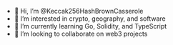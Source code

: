 - 👋 Hi, I’m @Keccak256HashBrownCasserole
- 👀 I’m interested in crypto, geography, and software
- 🌱 I’m currently learning Go, Solidity, and TypeScript
- 💞️ I’m looking to collaborate on web3 projects

<!---
Keccak256HashBrownCasserole/Keccak256HashBrownCasserole is a ✨ special ✨ repository because its `README.md` (this file) appears on your GitHub profile.
You can click the Preview link to take a look at your changes.
--->
